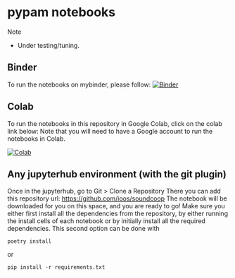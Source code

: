 # pypam notebooks

> [!NOTE]
> - Under testing/tuning.
>

## Binder
To run the notebooks on mybinder, please follow:
[![Binder](https://mybinder.org/badge_logo.svg)](https://mybinder.org/v2/gh/ioos/soundcoop/v0.0.1)


## Colab 
To run the notebooks in this repository in Google Colab, click on the colab link below: Note that you will need to have a Google account to run the notebooks in Colab.

[![Colab](https://colab.research.google.com/assets/colab-badge.svg)](https://colab.research.google.com/github/ioos/soundcoop/)


## Any jupyterhub environment (with the git plugin)
Once in the jupyterhub, go to Git > Clone a Repository
There you can add this repository url: https://github.com/ioos/soundcoop
The notebook will be downloaded for you on this space, and you are ready to go! 
Make sure you either first install all the dependencies from the repository, by either running the install cells of each notebook or by initially install all the required dependencies. 
This second option can be done with 
```shell
poetry install
```

or 
```shell
pip install -r requirements.txt
```
